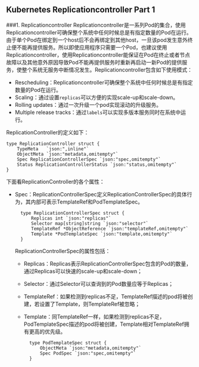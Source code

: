 ## Kubernetes Replicationcontroller Part 1

###1. Replicationcontroller
Replicationcontroller是一系列Pod的集合，使用Replicationcontroller可确保整个系统中任何时候总是有指定数量的Pod在运行。由于单个Pod在绑定到一个host后不会再绑定到其他host，一旦该pod发生意外终止便不能再提供服务。所以即使应用程序只需要一个Pod，也建议使用Replicationcontroller，使用Replicationcontroller能保证在Pod在终止或者节点故障以及其他意外原因导致Pod不能再提供服务时重新再启动一新Pod的提供服务，使整个系统无服务中断情况发生。Replicationcontroller包含如下使用模式：

* Rescheduling：Replicationcontroller可确保整个系统中任何时候总是有指定数量的Pod在运行。
* Scaling：通过设置`replicas`可以方便的实现scale-up和scale-down。
* Rolling updates：通过一次升级一个pod实现滚动的升级服务。
* Multiple release tracks：通过`labels`可以实现多版本服务同时在系统中运行。

ReplicationController的定义如下：
	
	type ReplicationController struct {
		TypeMeta   `json:",inline"`
		ObjectMeta `json:"metadata,omitempty"`
		Spec ReplicationControllerSpec `json:"spec,omitempty"`
		Status ReplicationControllerStatus `json:"status,omitempty"`
	}
下面看ReplicationController的各个属性：

* Spec：ReplicationControllerSpec定义ReplicationControllerSpec的具体行为，其内部可表示TemplateRef和PodTemplateSpec。

		type ReplicationControllerSpec struct {
			Replicas int `json:"replicas"`
			Selector map[string]string `json:"selector"`
			TemplateRef *ObjectReference `json:"templateRef,omitempty"`
			Template *PodTemplateSpec `json:"template,omitempty"`
		}
	
	ReplicationControllerSpec的属性包括：
	
	* Replicas：Replicas表示ReplicationControllerSpec包含的Pod的数量，通过Replicas可以快速的scale-up和scale-down；
	* Selector：通过Selector可以查询到的Pod数量应等于Replicas；
	* TemplateRef：如果检测到replicas不足，TemplateRef描述的pod将被创建，若设置了Template，则TemplateRef被忽略；
	* Template：同TemplateRef一样，如果检测到replicas不足，PodTemplateSpec描述的pod将被创建，Template相对TemplateRef拥有更高的优先级。
		
			type PodTemplateSpec struct {
				ObjectMeta `json:"metadata,omitempty"`
				Spec PodSpec `json:"spec,omitempty"`
			}

